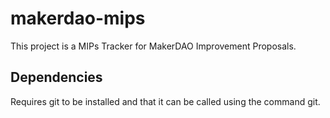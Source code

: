 # makerdao-mips
This project is a MIPs Tracker for MakerDAO Improvement Proposals. 

## Dependencies
Requires git to be installed and that it can be called using the command git.
